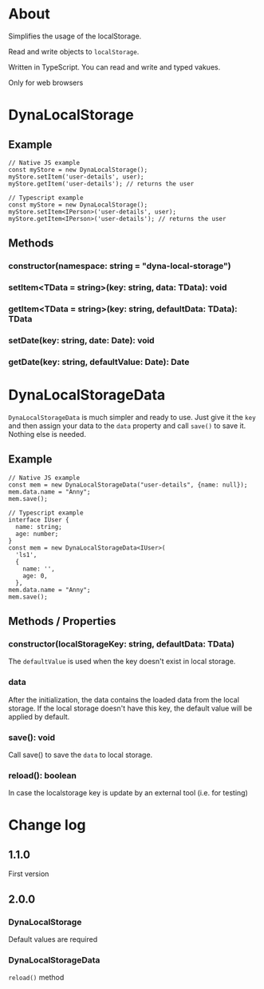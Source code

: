 ﻿# About

Simplifies the usage of the localStorage.

Read and write objects to `localStorage`.

Written in TypeScript. You can read and write and typed vakues.

Only for web browsers

# DynaLocalStorage

## Example

```
// Native JS example
const myStore = new DynaLocalStorage();
myStore.setItem('user-details', user);
myStore.getItem('user-details'); // returns the user

// Typescript example
const myStore = new DynaLocalStorage();
myStore.setItem<IPerson>('user-details', user);
myStore.getItem<IPerson>('user-details'); // returns the user
```

## Methods

### constructor(namespace: string = "dyna-local-storage")

### setItem<TData = string>(key: string, data: TData): void

### getItem<TData = string>(key: string, defaultData: TData): TData

### setDate(key: string, date: Date): void

### getDate(key: string, defaultValue: Date): Date

# DynaLocalStorageData

`DynaLocalStorageData` is much simpler and ready to use. Just give it the `key` and then assign your data to the `data` property and call `save()` to save it. Nothing else is needed.

## Example

```
// Native JS example
const mem = new DynaLocalStorageData("user-details", {name: null});
mem.data.name = "Anny";
mem.save();

// Typescript example
interface IUser {
  name: string;
  age: number;
}
const mem = new DynaLocalStorageData<IUser>(
  'ls1',
  {
    name: '',
    age: 0,
  },
mem.data.name = "Anny";
mem.save();
```

## Methods / Properties

### constructor(localStorageKey: string, defaultData: TData)

The `defaultValue` is used when the key doesn't exist in local storage.

### data

After the initialization, the data contains the loaded data from the local storage. If the local storage doesn't have this key, the default value will be applied by default.

### save(): void

Call save() to save the `data` to local storage.

### reload(): boolean

In case the localstorage key is update by an external tool (i.e. for testing)

# Change log

## 1.1.0

First version

## 2.0.0

### DynaLocalStorage

Default values are required

### DynaLocalStorageData

`reload()` method
